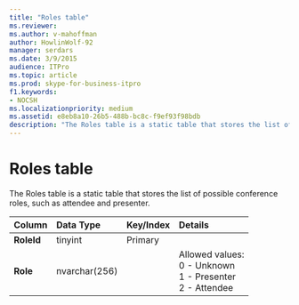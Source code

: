 ```yaml
---
title: "Roles table"
ms.reviewer: 
ms.author: v-mahoffman
author: HowlinWolf-92
manager: serdars
ms.date: 3/9/2015
audience: ITPro
ms.topic: article
ms.prod: skype-for-business-itpro
f1.keywords:
- NOCSH
ms.localizationpriority: medium
ms.assetid: e8eb8a10-26b5-488b-bc8c-f9ef93f98bdb
description: "The Roles table is a static table that stores the list of possible conference roles, such as attendee and presenter."
---
```


# Roles table
 
The Roles table is a static table that stores the list of possible conference roles, such as attendee and presenter.
  
|**Column**|**Data Type**|**Key/Index**|**Details**|
|:-----|:-----|:-----|:-----|
|**RoleId** <br/> |tinyint  <br/> |Primary  <br/> ||
|**Role** <br/> |nvarchar(256)  <br/> || Allowed values: <br/>  0 - Unknown <br/>  1 - Presenter <br/>  2 - Attendee <br/> |
   

